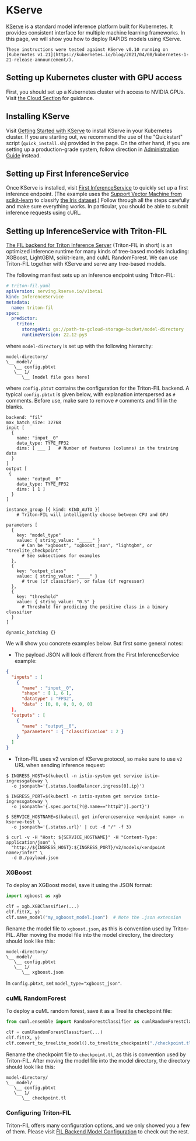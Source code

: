 # KServe

[KServe](https://kserve.github.io/website) is a standard model inference platform built for Kubernetes. It provides consistent interface for multiple machine learning frameworks.
In this page, we will show you how to deploy RAPIDS models using KServe.

```{note}
These instructions were tested against KServe v0.10 running on [Kubernetes v1.21](https://kubernetes.io/blog/2021/04/08/kubernetes-1-21-release-announcement/).
```

## Setting up Kubernetes cluster with GPU access

First, you should set up a Kubernetes cluster with access to NVIDIA GPUs. Visit [the Cloud Section](/cloud/index) for guidance.

## Installing KServe

Visit [Getting Started with KServe](https://kserve.github.io/website/latest/get_started/) to install KServe in your Kubernetes cluster. If you are starting out, we recommend the use of the "Quickstart" script (`quick_install.sh`) provided in the page. On the other hand, if you are setting up a production-grade system, follow direction in [Administration Guide](https://kserve.github.io/website/latest/admin/serverless/serverless) instead.

## Setting up First InferenceService

Once KServe is installed, visit [First InferenceService](https://kserve.github.io/website/latest/get_started/first_isvc/) to quickly set up a first inference endpoint. (The example uses the [Support Vector Machine from scikit-learn](https://scikit-learn.org/stable/modules/generated/sklearn.svm.SVC.html) to classify [the Iris dataset](https://scikit-learn.org/stable/auto_examples/datasets/plot_iris_dataset.html).) Follow through all the steps carefully and make sure everything works. In particular, you should be able to submit inference requests using cURL.

## Setting up InferenceService with Triton-FIL

[The FIL backend for Triton Inference Server](https://github.com/triton-inference-server/fil_backend) (Triton-FIL in short) is an optimized inference runtime for many kinds of tree-based models including: XGBoost, LightGBM, scikit-learn, and cuML RandomForest. We can use Triton-FIL together with KServe and serve any tree-based models.

The following manifest sets up an inference endpoint using Triton-FIL:

```yaml
# triton-fil.yaml
apiVersion: serving.kserve.io/v1beta1
kind: InferenceService
metadata:
  name: triton-fil
spec:
  predictor:
    triton:
      storageUri: gs://path-to-gcloud-storage-bucket/model-directory
      runtimeVersion: 22.12-py3
```

where `model-directory` is set up with the following hierarchy:

```text
model-directory/
\__ model/
   \__ config.pbtxt
   \__ 1/
      \__ [model file goes here]
```

where `config.pbtxt` contains the configuration for the Triton-FIL backend.
A typical `config.pbtxt` is given below, with explanation interspersed as
`#` comments. Before use, make sure to remove `#` comments and fill in
the blanks.

```text
backend: "fil"
max_batch_size: 32768
input [
  {
    name: "input__0"
    data_type: TYPE_FP32
    dims: [ ___ ]   # Number of features (columns) in the training data
  }
]
output [
 {
    name: "output__0"
    data_type: TYPE_FP32
    dims: [ 1 ]
  }
]

instance_group [{ kind: KIND_AUTO }]
    # Triton-FIL will intelligently choose between CPU and GPU

parameters [
  {
    key: "model_type"
    value: { string_value: "_____" }
      # Can be "xgboost", "xgboost_json", "lightgbm", or "treelite_checkpoint"
      # See subsections for examples
  },
  {
    key: "output_class"
    value: { string_value: "____" }
      # true (if classifier), or false (if regressor)
  },
  {
    key: "threshold"
    value: { string_value: "0.5" }
      # Threshold for predicing the positive class in a binary classifier
  }
]

dynamic_batching {}
```

We will show you concrete examples below. But first some general notes:

- The payload JSON will look different from the First InferenceService example:

```json
{
  "inputs" : [
    {
      "name" : "input__0",
      "shape" : [ 1, 6 ],
      "datatype" : "FP32",
      "data" : [0, 0, 0, 0, 0, 0]
  ],
  "outputs" : [
    {
      "name" : "output__0",
      "parameters" : { "classification" : 2 }
    }
  ]
}
```

- Triton-FIL uses v2 version of KServe protocol, so make sure to use `v2` URL when sending inference request:

```console
$ INGRESS_HOST=$(kubectl -n istio-system get service istio-ingressgateway \
  -o jsonpath='{.status.loadBalancer.ingress[0].ip}')
```

```console
$ INGRESS_PORT=$(kubectl -n istio-system get service istio-ingressgateway \
  -o jsonpath='{.spec.ports[?(@.name=="http2")].port}')
```

```console
$ SERVICE_HOSTNAME=$(kubectl get inferenceservice <endpoint name> -n kserve-test \
  -o jsonpath='{.status.url}' | cut -d "/" -f 3)
```

```console
$ curl -v -H "Host: ${SERVICE_HOSTNAME}" -H "Content-Type: application/json" \
  "http://${INGRESS_HOST}:${INGRESS_PORT}/v2/models/<endpoint name>/infer" \
  -d @./payload.json
```

### XGBoost

To deploy an XGBoost model, save it using the JSON format:

```python
import xgboost as xgb

clf = xgb.XGBClassifier(...)
clf.fit(X, y)
clf.save_model("my_xgboost_model.json")  # Note the .json extension
```

Rename the model file to `xgboost.json`, as this is convention used by Triton-FIL.
After moving the model file into the model directory, the directory should look like this:

```text
model-directory/
\__ model/
   \__ config.pbtxt
   \__ 1/
      \__ xgboost.json
```

In `config.pbtxt`, set `model_type="xgboost_json"`.

### cuML RandomForest

To deploy a cuML random forest, save it as a Treelite checkpoint file:

```python
from cuml.ensemble import RandomForestClassifier as cumlRandomForestClassifier

clf = cumlRandomForestClassifier(...)
clf.fit(X, y)
clf.convert_to_treelite_model().to_treelite_checkpoint("./checkpoint.tl")
```

Rename the checkpoint file to `checkpoint.tl`, as this is convention used by Triton-FIL.
After moving the model file into the model directory, the directory should look like this:

```text
model-directory/
\__ model/
   \__ config.pbtxt
   \__ 1/
      \__ checkpoint.tl
```

### Configuring Triton-FIL

Triton-FIL offers many configuration options, and we only showed you a few of them. Please visit [FIL Backend Model Configuration](https://github.com/triton-inference-server/fil_backend/blob/main/docs/model_config.md) to check out the rest.

